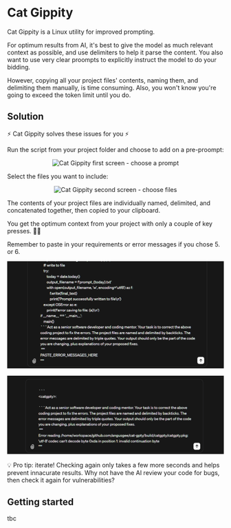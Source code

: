 # Cat Gippity

Cat Gippity is a Linux utility for improved prompting.

For optimum results from AI, it's best to give the model as much relevant context as possible, and use delimiters to help it parse the content. You also want to use very clear proompts to explicitly instruct the model to do your bidding.

However, copying all your project files' contents, naming them, and delimiting them manually, is time consuming. Also, you won't know you're going to exceed the token limit until you do.

## Solution

⚡ Cat Gippity solves these issues for you ⚡

Run the script from your project folder and choose to add on a pre-proompt:

<p align="center">
  <img src="./cat-gpty-choose-prompt.png" alt="Cat Gippity first screen - choose a prompt" title="Cat Gippity first screen - choose a prompt">
</p>

Select the files you want to include:

<p align="center">
  <img src="./cat-gpty-choose-files.png" alt="Cat Gippity second screen - choose files" title="Cat Gippity second screen - choose files">
</p>

The contents of your project files are individually named, delimited, and concatenated together, then copied to your clipboard.

You get the optimum context from your project with only a couple of key presses. 🚀🚀

Remember to paste in your requirements or error messages if you chose 5. or 6.

<p align="center">
<img src="./assets/chatgpt-with-placeholder.png" alt="ChatGPT window with placeholder text showing" title="ChatGPT window with placeholder text showing">
</p>

<p align="center">
  <img src="./assets/chatgpt-with-error.png" alt="ChatGPT window with error message pasted into prompt" title="ChatGPT window with error message pasted into prompt">
</p>

💡 Pro tip: iterate! Checking again only takes a few more seconds and helps prevent innacurate results. Why not have the AI review your code for bugs, then check it again for vulnerabilities?

## Getting started

tbc
